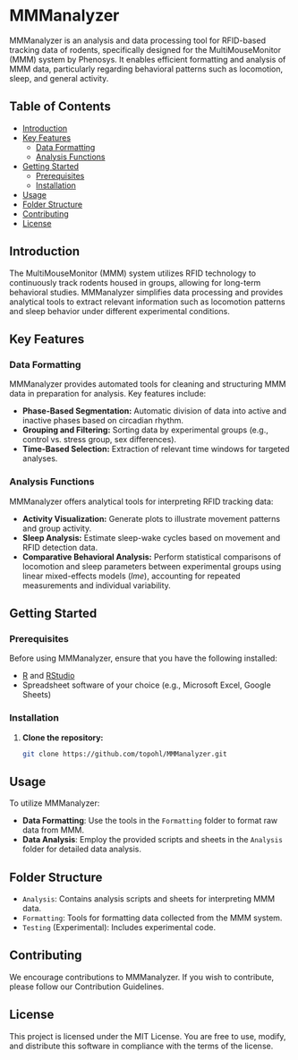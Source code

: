 # MMManalyzer

MMManalyzer is an analysis and data processing tool for RFID-based tracking data of rodents, specifically designed for the MultiMouseMonitor (MMM) system by Phenosys. It enables efficient formatting and analysis of MMM data, particularly regarding behavioral patterns such as locomotion, sleep, and general activity.

## Table of Contents

- [Introduction](#introduction)
- [Key Features](#key-features)
  - [Data Formatting](#data-formatting)
  - [Analysis Functions](#analysis-functions)
- [Getting Started](#getting-started)
  - [Prerequisites](#prerequisites)
  - [Installation](#installation)
- [Usage](#usage)
- [Folder Structure](#folder-structure)
- [Contributing](#contributing)
- [License](#license)

## Introduction

The MultiMouseMonitor (MMM) system utilizes RFID technology to continuously track rodents housed in groups, allowing for long-term behavioral studies. MMManalyzer simplifies data processing and provides analytical tools to extract relevant information such as locomotion patterns and sleep behavior under different experimental conditions.

## Key Features

### Data Formatting

MMManalyzer provides automated tools for cleaning and structuring MMM data in preparation for analysis. Key features include:

- **Phase-Based Segmentation:** Automatic division of data into active and inactive phases based on circadian rhythm.
- **Grouping and Filtering:** Sorting data by experimental groups (e.g., control vs. stress group, sex differences).
- **Time-Based Selection:** Extraction of relevant time windows for targeted analyses.

### Analysis Functions

MMManalyzer offers analytical tools for interpreting RFID tracking data:

- **Activity Visualization:** Generate plots to illustrate movement patterns and group activity.
- **Sleep Analysis:** Estimate sleep-wake cycles based on movement and RFID detection data.
- **Comparative Behavioral Analysis:** Perform statistical comparisons of locomotion and sleep parameters between experimental groups using linear mixed-effects models (*lme*), accounting for repeated measurements and individual variability.

## Getting Started

### Prerequisites

Before using MMManalyzer, ensure that you have the following installed:

- [R](https://cran.r-project.org/) and [RStudio](https://posit.co/download/rstudio-desktop/)
- Spreadsheet software of your choice (e.g., Microsoft Excel, Google Sheets)

### Installation

1. **Clone the repository:**

   ```bash
   git clone https://github.com/topohl/MMManalyzer.git

## Usage

To utilize MMManalyzer:

- **Data Formatting**: Use the tools in the `Formatting` folder to format raw data from MMM.
- **Data Analysis**: Employ the provided scripts and sheets in the `Analysis` folder for detailed data analysis.

## Folder Structure

- `Analysis`: Contains analysis scripts and sheets for interpreting MMM data.
- `Formatting`: Tools for formatting data collected from the MMM system.
- `Testing` (Experimental): Includes experimental code.
## Contributing

We encourage contributions to MMManalyzer. If you wish to contribute, please follow our Contribution Guidelines.

## License

This project is licensed under the MIT License. You are free to use, modify, and distribute this software in compliance with the terms of the license.
